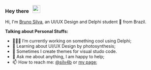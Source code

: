 ### Hey there   <img src="https://media.giphy.com/media/hvRJCLFzcasrR4ia7z/giphy.gif" width="25px">

Hi, I'm [Bruno Silva](https://brunosilva.des.br/), an UI/UX Design and Delphi student 🚀 from Brazil.

**Talking about Personal Stuffs:**

- 👨🏽‍💻 I’m currently working on something cool using Delphi;
- 🌱 Learning about UI/UX Design by photosynthesis;
- 🎨 Sometimes I create themes for visual studo code.
- 💬 Ask me about anything, I am happy to help;
- 📫 How to reach me: [@silv4b](https://www.instagram.com/silv4b) or [my page](https://brunosilva.herokuapp.com/);
